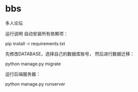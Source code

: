 # bbs
多人论坛

运行说明
自动安装所有依赖项：

pip install -r requirements.txt

先修改DATABASE，选择自己的数据库账号，
然后进行数据迁移：

python manage.py migrate

运行后端服务器：

python manage.py runserver
